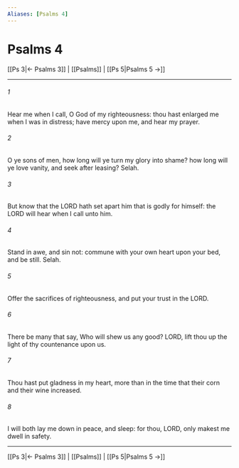```yaml
---
Aliases: [Psalms 4]
---
```

# Psalms 4

[[Ps 3|← Psalms 3]] | [[Psalms]] | [[Ps 5|Psalms 5 →]]
***



###### 1 
Hear me when I call, O God of my righteousness: thou hast enlarged me when I was in distress; have mercy upon me, and hear my prayer. 

###### 2 
O ye sons of men, how long will ye turn my glory into shame? how long will ye love vanity, and seek after leasing? Selah. 

###### 3 
But know that the LORD hath set apart him that is godly for himself: the LORD will hear when I call unto him. 

###### 4 
Stand in awe, and sin not: commune with your own heart upon your bed, and be still. Selah. 

###### 5 
Offer the sacrifices of righteousness, and put your trust in the LORD. 

###### 6 
There be many that say, Who will shew us any good? LORD, lift thou up the light of thy countenance upon us. 

###### 7 
Thou hast put gladness in my heart, more than in the time that their corn and their wine increased. 

###### 8 
I will both lay me down in peace, and sleep: for thou, LORD, only makest me dwell in safety.

***
[[Ps 3|← Psalms 3]] | [[Psalms]] | [[Ps 5|Psalms 5 →]]
